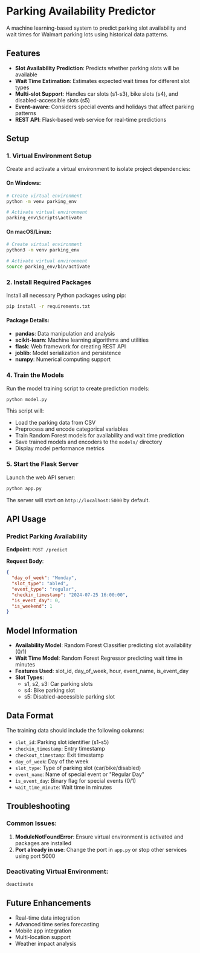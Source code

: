 # Parking Availability Predictor

A machine learning-based system to predict parking slot availability and wait times for Walmart parking lots using historical data patterns.

## Features

- **Slot Availability Prediction**: Predicts whether parking slots will be available
- **Wait Time Estimation**: Estimates expected wait times for different slot types
- **Multi-slot Support**: Handles car slots (s1-s3), bike slots (s4), and disabled-accessible slots (s5)
- **Event-aware**: Considers special events and holidays that affect parking patterns
- **REST API**: Flask-based web service for real-time predictions

## Setup

### 1. Virtual Environment Setup

Create and activate a virtual environment to isolate project dependencies:

#### On Windows:
```bash
# Create virtual environment
python -m venv parking_env

# Activate virtual environment
parking_env\Scripts\activate
```

#### On macOS/Linux:
```bash
# Create virtual environment
python3 -m venv parking_env

# Activate virtual environment
source parking_env/bin/activate
```

### 2. Install Required Packages

Install all necessary Python packages using pip:

```bash
pip install -r requirements.txt
```

#### Package Details:
- **pandas**: Data manipulation and analysis
- **scikit-learn**: Machine learning algorithms and utilities
- **flask**: Web framework for creating REST API
- **joblib**: Model serialization and persistence
- **numpy**: Numerical computing support

### 4. Train the Models

Run the model training script to create prediction models:

```bash
python model.py
```

This script will:
- Load the parking data from CSV
- Preprocess and encode categorical variables
- Train Random Forest models for availability and wait time prediction
- Save trained models and encoders to the `models/` directory
- Display model performance metrics

### 5. Start the Flask Server

Launch the web API server:

```bash
python app.py
```

The server will start on `http://localhost:5000` by default.

## API Usage

### Predict Parking Availability

**Endpoint**: `POST /predict`

**Request Body**:
```json
{
  "day_of_week": "Monday",
  "slot_type": "abled",
  "event_type": "regular",
  "checkin_timestamp": "2024-07-25 16:00:00",
  "is_event_day": 0,
  "is_weekend": 1
}
```

## Model Information

- **Availability Model**: Random Forest Classifier predicting slot availability (0/1)
- **Wait Time Model**: Random Forest Regressor predicting wait time in minutes
- **Features Used**: slot_id, day_of_week, hour, event_name, is_event_day
- **Slot Types**: 
  - s1, s2, s3: Car parking slots
  - s4: Bike parking slot
  - s5: Disabled-accessible parking slot

## Data Format

The training data should include the following columns:
- `slot_id`: Parking slot identifier (s1-s5)
- `checkin_timestamp`: Entry timestamp
- `checkout_timestamp`: Exit timestamp  
- `day_of_week`: Day of the week
- `slot_type`: Type of parking slot (car/bike/disabled)
- `event_name`: Name of special event or "Regular Day"
- `is_event_day`: Binary flag for special events (0/1)
- `wait_time_minute`: Wait time in minutes

## Troubleshooting

### Common Issues:

1. **ModuleNotFoundError**: Ensure virtual environment is activated and packages are installed
2. **Port already in use**: Change the port in `app.py` or stop other services using port 5000

### Deactivating Virtual Environment:
```bash
deactivate
```

## Future Enhancements

- Real-time data integration
- Advanced time series forecasting
- Mobile app integration
- Multi-location support
- Weather impact analysis
